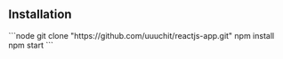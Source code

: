 <h2>Installation</h2>
```node
git clone "https://github.com/uuuchit/reactjs-app.git"
npm install
npm start
```